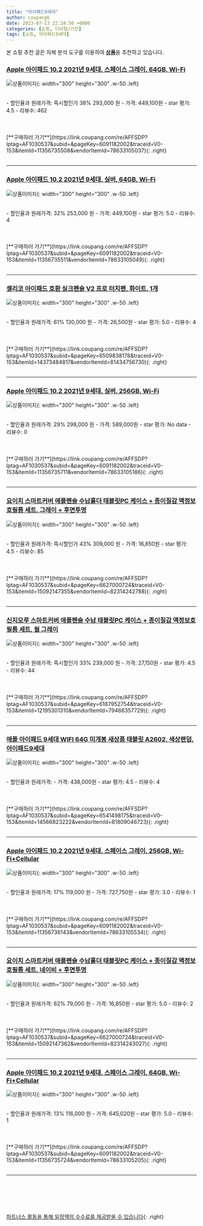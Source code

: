 ```yaml
---
title: "아이패드9세대"
author: coupang6
date: 2023-07-13 22:24:50 +0800
categories: [쇼핑, 디이털/가전]
tags: [쇼핑, 아이패드9세대]
---
```


본 쇼핑 추천 글은 자체 분석 도구를 이용하여 [**상품**](https://link.coupang.com/a/bao1ui)을 추천하고 있습니다.

### [Apple 아이패드 10.2 2021년 9세대, 스페이스 그레이, 64GB, Wi-Fi](https://link.coupang.com/re/AFFSDP?lptag=AF1030537&subid=&pageKey=6091182002&traceid=V0-153&itemId=11356735508&vendorItemId=78633105037)

![상품이미지](https://thumbnail8.coupangcdn.com/thumbnails/remote/230x230ex/image/retail/images/4797014531575232-4ec3c95e-9f16-49ee-8456-12f207febb9c.jpg){: width="300" height="300" .w-50 .left}


<br>
- 할인율과 원래가격: 즉시할인가 38%  293,000   원
- 가격: 449,100원
- star 평가: 4.5
- 리뷰수: 462
<br>
<br>
<br>
<br>
[**구매하러 가기**](https://link.coupang.com/re/AFFSDP?lptag=AF1030537&subid=&pageKey=6091182002&traceid=V0-153&itemId=11356735508&vendorItemId=78633105037){: .right}
<br>
<br>

---

### [Apple 아이패드 10.2 2021년 9세대, 실버, 64GB, Wi-Fi](https://link.coupang.com/re/AFFSDP?lptag=AF1030537&subid=&pageKey=6091182002&traceid=V0-153&itemId=11356735511&vendorItemId=78633105049)

![상품이미지](https://thumbnail10.coupangcdn.com/thumbnails/remote/230x230ex/image/retail/images/4796871067591335-4e9f160d-ff19-43c2-bb71-ddcb2f0e8b8b.jpg){: width="300" height="300" .w-50 .left}


<br>
- 할인율과 원래가격: 32%  253,000   원
- 가격: 449,100원
- star 평가: 5.0
- 리뷰수: 4
<br>
<br>
<br>
<br>
[**구매하러 가기**](https://link.coupang.com/re/AFFSDP?lptag=AF1030537&subid=&pageKey=6091182002&traceid=V0-153&itemId=11356735511&vendorItemId=78633105049){: .right}
<br>
<br>

---

### [셀리코 아이패드 호환 실크펜슬 V2 프로 터치펜, 화이트, 1개](https://link.coupang.com/re/AFFSDP?lptag=AF1030537&subid=&pageKey=6509838178&traceid=V0-153&itemId=14373484817&vendorItemId=81434756730)

![상품이미지](https://thumbnail9.coupangcdn.com/thumbnails/remote/230x230ex/image/vendor_inventory/a1ae/53a742bb46f5be8d0bcb9c83fbe8bca93c890cc8da2d75f037f02635ad7e.png){: width="300" height="300" .w-50 .left}


<br>
- 할인율과 원래가격: 61%  130,000   원
- 가격: 26,500원
- star 평가: 5.0
- 리뷰수: 4
<br>
<br>
<br>
<br>
[**구매하러 가기**](https://link.coupang.com/re/AFFSDP?lptag=AF1030537&subid=&pageKey=6509838178&traceid=V0-153&itemId=14373484817&vendorItemId=81434756730){: .right}
<br>
<br>

---

### [Apple 아이패드 10.2 2021년 9세대, 실버, 256GB, Wi-Fi](https://link.coupang.com/re/AFFSDP?lptag=AF1030537&subid=&pageKey=6091182002&traceid=V0-153&itemId=11356735711&vendorItemId=78633105186)

![상품이미지](https://thumbnail10.coupangcdn.com/thumbnails/remote/230x230ex/image/retail/images/4326057363266664-0cc42c47-6c1a-4c9f-9acf-27ea18604c13.jpg){: width="300" height="300" .w-50 .left}


<br>
- 할인율과 원래가격: 29%  298,000   원
- 가격: 589,000원
- star 평가: No data
- 리뷰수: 0
<br>
<br>
<br>
<br>
[**구매하러 가기**](https://link.coupang.com/re/AFFSDP?lptag=AF1030537&subid=&pageKey=6091182002&traceid=V0-153&itemId=11356735711&vendorItemId=78633105186){: .right}
<br>
<br>

---

### [요이치 스마트커버 애플펜슬 수납홀더 태블릿PC 케이스 + 종이질감 액정보호필름 세트, 그레이 + 후면투명](https://link.coupang.com/re/AFFSDP?lptag=AF1030537&subid=&pageKey=6627000724&traceid=V0-153&itemId=15092147355&vendorItemId=82314242788)

![상품이미지](https://thumbnail8.coupangcdn.com/thumbnails/remote/230x230ex/image/retail/images/3141319182190345-58875210-02aa-4f27-9b7a-0a1a6113d52a.jpg){: width="300" height="300" .w-50 .left}


<br>
- 할인율과 원래가격: 즉시할인가 43%  309,000   원
- 가격: 16,850원
- star 평가: 4.5
- 리뷰수: 85
<br>
<br>
<br>
<br>
[**구매하러 가기**](https://link.coupang.com/re/AFFSDP?lptag=AF1030537&subid=&pageKey=6627000724&traceid=V0-153&itemId=15092147355&vendorItemId=82314242788){: .right}
<br>
<br>

---

### [신지모루 스마트커버 애플펜슬 수납 태블릿PC 케이스 + 종이질감 액정보호 필름 세트, 웜 그레이](https://link.coupang.com/re/AFFSDP?lptag=AF1030537&subid=&pageKey=6187952754&traceid=V0-153&itemId=12195301310&vendorItemId=79466357729)

![상품이미지](https://thumbnail9.coupangcdn.com/thumbnails/remote/230x230ex/image/retail/images/1847280647945355-fd421e0d-89fb-4be1-991f-c99b1a2a8516.jpg){: width="300" height="300" .w-50 .left}


<br>
- 할인율과 원래가격: 즉시할인가 33%  239,000   원
- 가격: 27,150원
- star 평가: 4.5
- 리뷰수: 44
<br>
<br>
<br>
<br>
[**구매하러 가기**](https://link.coupang.com/re/AFFSDP?lptag=AF1030537&subid=&pageKey=6187952754&traceid=V0-153&itemId=12195301310&vendorItemId=79466357729){: .right}
<br>
<br>

---

### [애플 아이패드 9세대 WIFI 64G 미개봉 새상품 태블릿 A2602, 색상랜덤, 아이패드9세대](https://link.coupang.com/re/AFFSDP?lptag=AF1030537&subid=&pageKey=6541498175&traceid=V0-153&itemId=14566823222&vendorItemId=81809046723)

![상품이미지](https://thumbnail7.coupangcdn.com/thumbnails/remote/230x230ex/image/vendor_inventory/4069/0f9daae8864f941ecd6e0654a43d096236120883fc4294d484e755908c37.jpg){: width="300" height="300" .w-50 .left}


<br>
- 할인율과 원래가격: 
- 가격: 438,000원
- star 평가: 4.5
- 리뷰수: 4
<br>
<br>
<br>
<br>
[**구매하러 가기**](https://link.coupang.com/re/AFFSDP?lptag=AF1030537&subid=&pageKey=6541498175&traceid=V0-153&itemId=14566823222&vendorItemId=81809046723){: .right}
<br>
<br>

---

### [Apple 아이패드 10.2 2021년 9세대, 스페이스 그레이, 256GB, Wi-Fi+Cellular](https://link.coupang.com/re/AFFSDP?lptag=AF1030537&subid=&pageKey=6091182002&traceid=V0-153&itemId=11356736143&vendorItemId=78633105534)

![상품이미지](https://thumbnail6.coupangcdn.com/thumbnails/remote/230x230ex/image/retail/images/4326115930219951-74ff5031-dc5c-42b6-a8b2-d0603a809bfc.jpg){: width="300" height="300" .w-50 .left}


<br>
- 할인율과 원래가격: 17%  119,000   원
- 가격: 727,750원
- star 평가: 3.0
- 리뷰수: 1
<br>
<br>
<br>
<br>
[**구매하러 가기**](https://link.coupang.com/re/AFFSDP?lptag=AF1030537&subid=&pageKey=6091182002&traceid=V0-153&itemId=11356736143&vendorItemId=78633105534){: .right}
<br>
<br>

---

### [요이치 스마트커버 애플펜슬 수납홀더 태블릿PC 케이스 + 종이질감 액정보호필름 세트, 네이비 + 후면투명](https://link.coupang.com/re/AFFSDP?lptag=AF1030537&subid=&pageKey=6627000724&traceid=V0-153&itemId=15092147362&vendorItemId=82314243027)

![상품이미지](https://thumbnail7.coupangcdn.com/thumbnails/remote/230x230ex/image/retail/images/3141319790584891-0b949ece-3158-4cfc-a515-dc4f850b2951.jpg){: width="300" height="300" .w-50 .left}


<br>
- 할인율과 원래가격: 62%  79,000   원
- 가격: 16,850원
- star 평가: 5.0
- 리뷰수: 2
<br>
<br>
<br>
<br>
[**구매하러 가기**](https://link.coupang.com/re/AFFSDP?lptag=AF1030537&subid=&pageKey=6627000724&traceid=V0-153&itemId=15092147362&vendorItemId=82314243027){: .right}
<br>
<br>

---

### [Apple 아이패드 10.2 2021년 9세대, 스페이스 그레이, 64GB, Wi-Fi+Cellular](https://link.coupang.com/re/AFFSDP?lptag=AF1030537&subid=&pageKey=6091182002&traceid=V0-153&itemId=11356735724&vendorItemId=78633105205)

![상품이미지](https://thumbnail8.coupangcdn.com/thumbnails/remote/230x230ex/image/retail/images/4326142617053717-5d3efb91-d246-474f-9a36-14dab246944c.jpg){: width="300" height="300" .w-50 .left}


<br>
- 할인율과 원래가격: 13%  116,000   원
- 가격: 645,020원
- star 평가: 5.0
- 리뷰수: 1
<br>
<br>
<br>
<br>
[**구매하러 가기**](https://link.coupang.com/re/AFFSDP?lptag=AF1030537&subid=&pageKey=6091182002&traceid=V0-153&itemId=11356735724&vendorItemId=78633105205){: .right}
<br>
<br>

---
<br><br><br><br><br> [파트너스 활동을 통해 일정액의 수수료를 제공받을 수 있습니다](https://link.coupang.com/a/bao1ui){: .right}